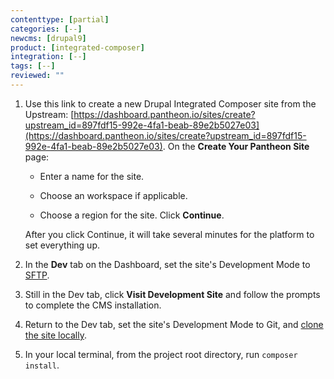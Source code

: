 ```yaml
---
contenttype: [partial]
categories: [--]
newcms: [drupal9]
product: [integrated-composer]
integration: [--]
tags: [--]
reviewed: ""
---
```


1. Use this link to create a new Drupal Integrated Composer site from the Upstream: [https://dashboard.pantheon.io/sites/create?upstream_id=897fdf15-992e-4fa1-beab-89e2b5027e03](https://dashboard.pantheon.io/sites/create?upstream_id=897fdf15-992e-4fa1-beab-89e2b5027e03). On the **Create Your Pantheon Site** page:

   - Enter a name for the site.

   - Choose an workspace if applicable.

   - Choose a region for the site. Click **Continue**.

   After you click Continue, it will take several minutes for the platform to set everything up.

1. In the **<span class="glyphicons glyphicons-wrench"></span> Dev** tab on the Dashboard, set the site's Development Mode to [SFTP](/guides/sftp).

1. Still in the Dev tab, click **Visit Development Site** and follow the prompts to complete the CMS installation.

1. Return to the Dev tab, set the site's Development Mode to Git, and [clone the site locally](/guides/local-development#get-the-code).

1. In your local terminal, from the project root directory, run `composer install`.
